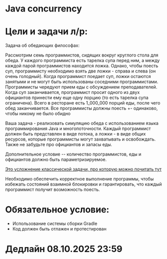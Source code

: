 # Java concurrency

# Цели и задачи л/р:
Задача об обедающих философах:

Рассмотрим семь программистов, сидящих вокруг круглого стола для обеда.
У каждого программиста есть тарелка супа перед ним, а между каждой парой программистов находится ложка.
Однако, чтобы поесть суп, программисту необходимо взять две ложки - справа и слева (он очень голодный).
Когда программист поедает суп, ложки остаются занятыми и не могут быть использованы соседними программистами.
Программисты чередуют прием еды с обсуждением преподавателей.
Когда суп заканчивается, программист просит одного из двух официантов принести ему еще одну порцию (то есть тарелка супа ограничена).
Всего в ресторане есть 1_000_000 порций еды, после чего обед заканчивается.
Все программисты должны поесть +- одинаково, чтобы никому не было обидно



Ваша задача - реализовать симуляцию обеда с использованием языка программирования Java и многопоточности.
Каждый программист должен быть представлен в виде потока, а ложки - в виде общих ресурсов, которые программисты могут захватывать и освобождать.
Также не забудьте про официантов и запасы еды.

Дополнительное условие -- количество программистов, еды и официантов должно быть параметризируемое.

[Это усложнение классической задачи, про которую можно почитать тут](https://en.wikipedia.org/wiki/Dining_philosophers_problem)

Необходимо обеспечить корректное выполнение программы, чтобы избежать состояний взаимной блокировки и гарантировать, что каждый программист получит возможность поесть.

# Обязательное условие:
* Использование системы сборки Gradle
* Код должен быть отлажен и протестирован

# Дедлайн 08.10.2025 23:59